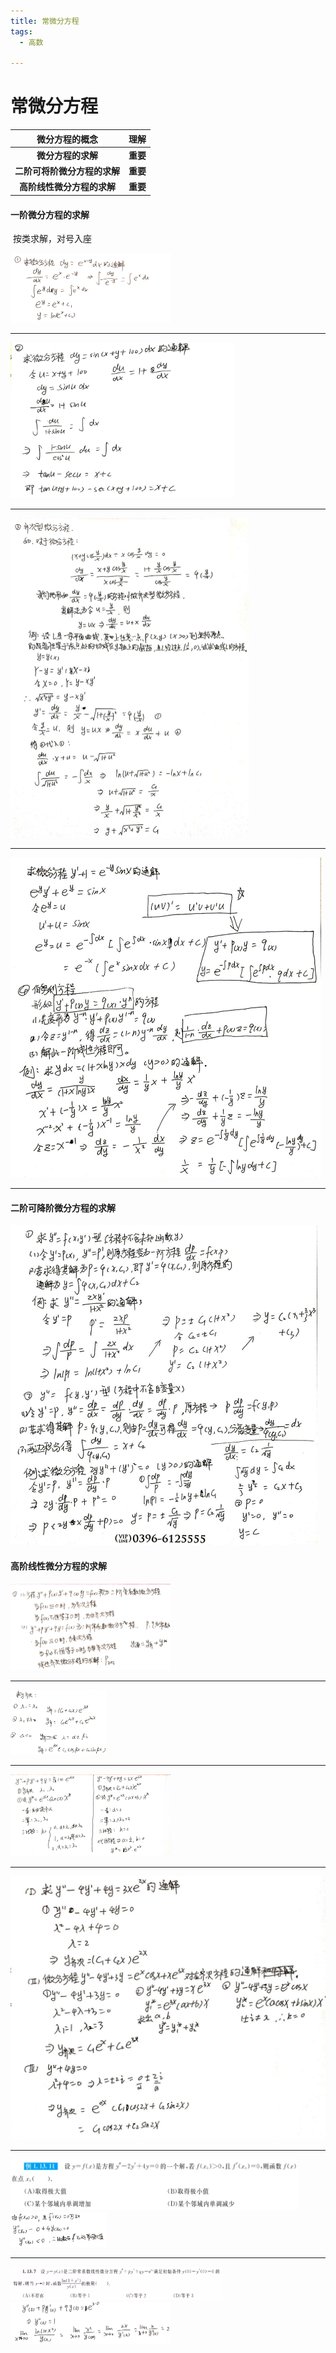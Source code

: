 ```yaml
---
title: 常微分方程
tags:
  - 高数

---
```




# 常微分方程



|        微分方程的概念        | 理解     |
| :--------------------------: | -------- |
|      **微分方程的求解**      | **重要** |
| **二阶可将阶微分方程的求解** | **重要** |
|  **高阶线性微分方程的求解**  | **重要** |



#### 一阶微分方程的求解

​	按类求解，对号入座

<img src="/assets/image/2020-06-29-0.jpg" style="zoom:25%;" />

------

<img src="/assets/image/2020-06-29-1.jpg" style="zoom:35%;" />

------

<img src="/assets/image/2020-06-29-2.jpg" style="zoom:50%;" />

------

<img src="/assets/image/2020-06-29-3.jpg" style="zoom:50%;" />

------

#### 二阶可降阶微分方程的求解

<img src="/assets/image/2020-06-29-4.jpg" style="zoom:50%;" />

#### 高阶线性微分方程的求解

<img src="/assets/image/2020-06-29-5.jpg" style="zoom:25%;" />

------

<img src="/assets/image/2020-06-29-6.jpg" style="zoom:15%;" />

------

<img src="/assets/image/2020-06-29-7.jpg" style="zoom:25%;" />

------

<img src="/assets/image/2020-06-29-8.jpg" style="zoom:50%;" />

------

<img src="/assets/image/2020-06-29-9.jpg" style="zoom:45%;" />

<img src="/assets/image/2020-06-29-10.jpg" style="zoom:15%;" />

------

<img src="/assets/image/2020-06-29-11.jpg" style="zoom:33%;" />

<img src="/assets/image/2020-06-29-12.jpg" style="zoom:25%;" />
